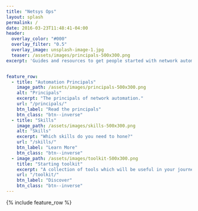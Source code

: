 ```yaml
---
title: "Netsys Ops"
layout: splash
permalink: /
date: 2016-03-23T11:48:41-04:00
header:
  overlay_color: "#000"
  overlay_filter: "0.5"
  overlay_image: unsplash-image-1.jpg
  teaser: /assets/images/principals-500x300.png
excerpt: 'Guides and resources to get people started with network automation. Give us a star and start automating.<br /> <br /> {::nomarkdown}<iframe style="display: inline-block;" src="https://ghbtns.com/github-btn.html?user=netsysops&repo=netsysops.github.io&type=star&count=true&size=large" frameborder="0" scrolling="0" width="160px" height="30px"></iframe>{:/nomarkdown}'


feature_row:
  - title: "Automation Principals"
    image_path: /assets/images/principals-500x300.png
    alt: "Principals"
    excerpt: "The principals of network automation."
    url: "/principals/"
    btn_label: "Read the principals"
    btn_class: "btn--inverse"
  - title: "Skills"
    image_path: /assets/images/skills-500x300.png
    alt: "Skills"
    excerpt: "Which skills do you need to hone?"
    url: "/skills/"
    btn_label: "Learn More"
    btn_class: "btn--inverse"
  - image_path: /assets/images/toolkit-500x300.png
    title: "Starting toolkit"
    excerpt: "A collection of tools which will be useful in your journey to network automation."
    url: "/toolkit/"
    btn_label: "Discover"
    btn_class: "btn--inverse"
---
```


{% include feature_row %}
